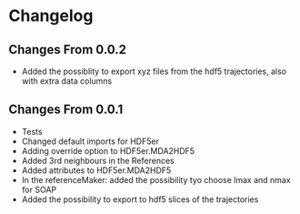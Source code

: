 # Changelog

## Changes From 0.0.2

- Added the possiblity to export xyz files from the hdf5 trajectories, also with extra data columns

## Changes From 0.0.1

- Tests
- Changed default imports for HDF5er
- Adding override option to HDF5er.MDA2HDF5
- Added 3rd neighbours in the References
- Added attributes to HDF5er.MDA2HDF5
- In the referenceMaker: added the possibility tyo choose lmax and nmax for SOAP
- Added the possibility to export to hdf5 slices of the trajectories
